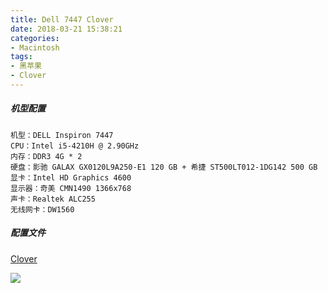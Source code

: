 ```yaml
---
title: Dell 7447 Clover
date: 2018-03-21 15:38:21
categories:
- Macintosh
tags:
- 黑苹果
- Clover
---
```


##### 机型配置

```wiki
机型：DELL Inspiron 7447
CPU：Intel i5-4210H @ 2.90GHz
内存：DDR3 4G * 2
硬盘：影驰 GALAX GX0120L9A250-E1 120 GB + 希捷 ST500LT012-1DG142 500 GB
显卡：Intel HD Graphics 4600
显示器：奇美 CMN1490 1366x768
声卡：Realtek ALC255
无线网卡：DW1560
```

##### 配置文件

[Clover](https://file.dktoo.com/Dell-7447-Clover/Dell%207447%20Clover.zip)

![](https://i.loli.net/2018/09/01/5b8a0a12d3b6f.jpg)